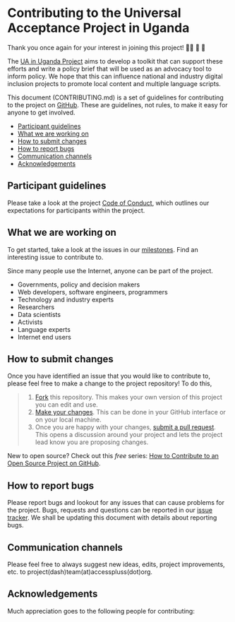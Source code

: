 # Contributing to the Universal Acceptance Project in Uganda

Thank you once again for your interest in joining this project! 👏🏾 🎊 🎉

The [UA in Uganda Project](https://github.com/MsKiden/universal-acceptance-project-uganda) aims to develop a toolkit that can support these efforts and write a policy brief that will be used as an advocacy tool to inform policy. We hope that this can influence national and industry digital inclusion projects to promote local content and multiple language scripts. 

This document (CONTRIBUTING.md) is a set of guidelines for contributing to the project on [GitHub](https://github.com/MsKiden/universal-acceptance-project-uganda). These are guidelines, not rules, to make it easy for anyone to get involved.

* [Participant guidelines](#participant-guidelines)
* [What we are working on](#what-we-are-working-on)
* [How to submit changes](#how-to-submit-changes)
* [How to report bugs](#how-to-report-bugs)
* [Communication channels](#communication-channels)
* [Acknowledgements](#acknowledgements)

## Participant guidelines
Please take a look at the project [Code of Conduct](), which outlines our expectations for participants within the project. 

## What we are working on
To get started, take a look at the issues in our [milestones](https://github.com/MsKiden/universal-acceptance-project-uganda/projects/1?fullscreen=true). Find an interesting issue to contribute to. 

Since many people use the Internet, anyone can be part of the project. 
+ Governments, policy and decision makers
+ Web developers, software engineers, programmers
+ Technology and industry experts
+ Researchers
+ Data scientists
+ Activists
+ Language experts
+ Internet end users 

## How to submit changes
Once you have identified an issue that you would like to contribute to, please feel free to make a change to the project repository! To do this, 

> 1. [Fork](https://help.github.com/articles/fork-a-repo/) this repository. This makes your own version of this project you can edit and use.
> 2. [Make your changes](https://guides.github.com/activities/forking/#making-changes). This can be done in your GitHub interface or on your local machine.
> 3. Once you are happy with your changes, [submit a pull request](https://help.github.com/articles/searching-issues-and-pull-requests/). This opens a discussion around your project and lets the project lead know you are proposing changes. 

New to open source? Check out this *free* series: [How to Contribute to an Open Source Project on GitHub](https://egghead.io/courses/how-to-contribute-to-an-open-source-project-on-github). 

## How to report bugs
Please report bugs and lookout for any issues that can cause problems for the project. Bugs, requests and questions can be reported in our [issue tracker](). We shall be updating this document with details about reporting bugs. 

## Communication channels
Please feel free to always suggest new ideas, edits, project improvements, etc. to project(dash)team(at)accesspluss(dot)org. 

## Acknowledgements

Much appreciation goes to the following people for contributing:
